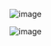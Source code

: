 ![image](https://github.com/user-attachments/assets/e0af6b94-ce55-495c-b55e-e91e4e7a960e)

![image](https://github.com/user-attachments/assets/4f72c264-fe49-46c2-b8de-de063d739556)
